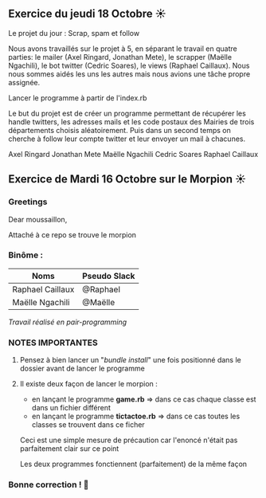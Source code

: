 ## Exercice du jeudi 18 Octobre :sunny: 


Le projet du jour : Scrap, spam et follow 

Nous avons travaillés sur le projet à 5, en séparant le travail en quatre parties: 
le mailer (Axel Ringard, Jonathan Mete), le scrapper (Maëlle Ngachili), 
le bot twitter (Cedric Soares), le views (Raphael Caillaux).
Nous nous sommes aidés les uns les autres mais nous avions une tâche propre assignée.

Lancer le programme à partir de l'index.rb

Le but du projet est de créer un programme permettant de récupérer 
les handle twitters, les adresses mails et les code postaux des Mairies de trois départements choisis aléatoirement.
Puis dans un second temps on cherche à follow leur compte twitter et leur envoyer un mail à chacunes.


Axel Ringard
Jonathan Mete
Maëlle Ngachili
Cedric Soares
Raphael Caillaux

## Exercice de Mardi 16 Octobre sur le Morpion :sunny: 

### Greetings

<p>Dear moussaillon,</p>
<p>Attaché à ce repo se trouve le morpion</strong></p>
    
### Binôme :
Noms | Pseudo Slack
------------ | -------------
Raphael Caillaux| @Raphael
Maëlle Ngachili|@Maëlle

<p><em>Travail réalisé en pair-programming</em></p>

### NOTES IMPORTANTES
<ol>
    <li>Pensez à bien lancer un "<em>bundle install</em>" une fois positionné dans le dossier avant de lancer le programme</li>
    <li>
        <p>Il existe deux façon de lancer le morpion :</p>
        <ul>
        <li>en lançant le programme <strong>game.rb</strong> => dans ce cas chaque classe est dans un fichier différent</li>
        <li>en lançant le programme <strong>tictactoe.rb</strong> => dans ce cas toutes les classes se trouvent dans ce ficher</li>
        </ul>
        <p>Ceci est une simple mesure de précaution car l'enoncé n'était pas parfaitement clair sur ce point</p>
        <p>Les deux programmes fonctiennent (parfaitement) de la même façon</p>
    </li>
</ol>

### Bonne correction ! :poop:

